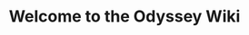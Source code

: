---
title: Welcome to the Odyssey Wiki
heroImage: /images/blank_tome@8x.png
tagline: The server side plugin datapack that is not a mod.
actions:
  - label: View Odyssey Code
    type: primary
    to: https://github.com/ShadowAlzazel/MinecraftOdyssey/tree/main
    external: true
features:
  - title: Enchanting
    description: The main page for to get you started on enchanting 
    link: /enchanting
  - title: Smithing
    description: Odyssey introduces new smithing features for vanity and upgrading tools. 
    link: /smithing
  - title: Alchemy
    description: Odyssey expands the current potion system with new potions and new ways to use the cauldron.
    link: /alchemy
  - title: Magic
    description: All about the magic system that Odyssey has
    link: /magic
  - title: Weapons
    description: The custom weapons that you can craft
    link: /items/weapons
  - title: Materials
    description: The materials that are available
    link: /items/materials
  - title: World
    description: The worlds of the Odyssey.
    link: /world
---